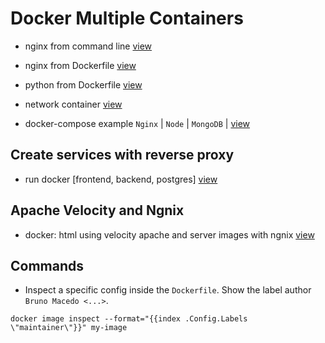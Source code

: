 # Docker Multiple Containers

- nginx from command line [view](nginx-command/README.md)

- nginx from Dockerfile [view](nginx/README.md)

- python from Dockerfile [view](python/README.md)

- network container [view](network/README.md)

- docker-compose example `Nginx` | `Node` | `MongoDB` | [view](compose/README.md)


## Create services with reverse proxy

- run docker [frontend, backend, postgres] [view](workers/README.md)


## Apache Velocity and Ngnix

- docker: html using velocity apache and server images with ngnix [view](velocity/README.md)

## Commands

- Inspect a specific config inside the `Dockerfile`.
Show the label author `Bruno Macedo <...>`.
```prompt
docker image inspect --format="{{index .Config.Labels \"maintainer\"}}" my-image
```
